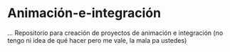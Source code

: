 # Animación-e-integración
...
Repositorio para creación de proyectos de animación e integración (no tengo ni idea de qué hacer pero me vale, la mala pa ustedes)
